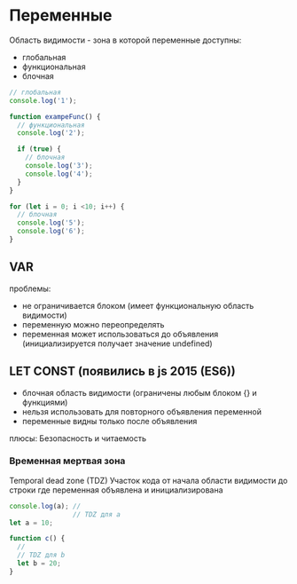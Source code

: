 # Переменные

Область видимости - зона в которой переменные доступны:

- глобальная
- функциональная
- блочная

```javascript
// глобальная
console.log('1');

function exampeFunc() {
  // функциональная
  console.log('2');

  if (true) {
    // блочная
    console.log('3');
    console.log('4');
  }
}

for (let i = 0; i <10; i++) {
  // блочная
  console.log('5');
  console.log('6');
}

```
## VAR

проблемы:
- не ограничивается блоком (имеет функциональную область видимости)
- переменную можно переопределять
- переменная может использоваться до объявления (инициализируется получает значение undefined)

## LET CONST (появились в js 2015 (ES6))

- блочная область видимости (ограничены любым блоком {} и функциями)
- нельзя использовать для повторного объявления переменной
- переменные видны только после объявления

плюсы:
Безопасность и читаемость

### Временная мертвая зона
Temporal dead zone (TDZ)
Участок кода от начала области видимости до строки где переменная объявлена и инициализирована

```javascript
console.log(a); //
                // TDZ для a
let a = 10;

function c() {
  //
  // TDZ для b
  let b = 20;
}
```
